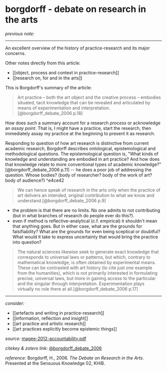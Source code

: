 # borgdorff - debate on research in the arts

_previous note:_ 

---

An excellent overview of the history of practice-research and its major concerns.

Other notes directly from this article:
- [[object, process and context in practice-research]]
- [[research on, for and in the arts]]

This is Borgdorff's summary of the article:

>Art practice – both the art object and the creative process – embodies situated, tacit knowledge that can be revealed and articulated by means of experimentation and interpretation.[@borgdorff_debate_2006 p.18]

How does such a summary account for a research _process_ or acknowledge an _assay point_. That is, I might have a practice, start the research, then immediately assay my practice at the beginning to present it as research. 

Responding to question of how art research is distinctive from current academic research, Borgdorff describes ontological, epistemological and methodological questions. The epistemological question is, "What kinds of knowledge and understanding are embodied in art practice? And how does that knowledge relate to more conventional types of academic knowledge?"[@borgdorff_debate_2006 p.11] -- he does a poor job of addressing the question. Whose bodies? (body of researcher? body of the work of art? body of audience?) ^e4ce42

>We can hence speak of research in the arts only when the practice of art delivers an intended, original contribution to what we know and understand.[@borgdorff_debate_2006 p.9]

- the problem is that there are no limits. No one admits to not contributing (but in what branches of research do people ever do this?). 
- even if method is reflective-analytical (c.f. empirical) it shouldn't mean that anything goes. But in either case, what are the grounds for falsifiability? What are the grounds for even being sceptical or doubtful? What would it take to express uncertainty that would bring the practice into question? 

>The natural sciences likewise seek to generate exact knowledge that corresponds to universal laws or patterns, but which, contrary to mathematical knowledge, is often obtained by experimental means. These can be contrasted with art history (to cite just one example from the humanities), which is not primarily interested in formulating precise, universal laws, but more in gaining access to the particular and the singular through interpretation. Experimentation plays virtually no role there at all.[@borgdorff_debate_2006 p.17]



--- 

_consider:_

- [[artefacts and writing in practice-research]]
- [[information, reflection and insight]]
- [[art practice and artistic research]]
- [[art practices explicitly become epistemic things]]


_source:_ [magee-2012-accountability.pdf](hook://file/mz8Ki68gv?p=RHJvcGJveC9iaWJsaW9ncmFwaHkgcGRmcw==&n=magee-2012-accountability.pdf)

_citekey & zotero link:_ [@borgdorff_debate_2006](zotero://select/items/1_QYPSQMY2)


_reference:_ Borgdorff, H., 2006. _The Debate on Research in the Arts._ Presented at the Sensuous Knowledge 02, KHiB.


